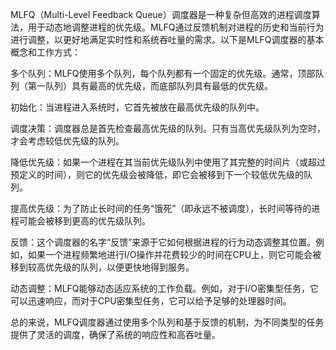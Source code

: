 
MLFQ（Multi-Level Feedback Queue）调度器是一种复杂但高效的进程调度算法，用于动态地调整进程的优先级。MLFQ通过反馈机制对进程的历史和当前行为进行调整，以更好地满足实时性和系统吞吐量的需求。以下是MLFQ调度器的基本概念和工作方式：

多个队列：MLFQ使用多个队列，每个队列都有一个固定的优先级。通常，顶部队列（第一队列）具有最高的优先级，而底部队列具有最低的优先级。

初始化：当进程进入系统时，它首先被放在最高优先级的队列中。

调度决策：调度器总是首先检查最高优先级的队列。只有当高优先级队列为空时，才会考虑较低优先级的队列。

降低优先级：如果一个进程在其当前优先级队列中使用了其完整的时间片（或超过预定义的时间），则它的优先级会被降低，即它会被移到下一个较低优先级的队列。

提高优先级：为了防止长时间的任务“饿死”（即永远不被调度），长时间等待的进程可能会被移到更高的优先级队列。

反馈：这个调度器的名字“反馈”来源于它如何根据进程的行为动态调整其位置。例如，如果一个进程频繁地进行I/O操作并花费较少的时间在CPU上，则它可能会被移到较高优先级的队列，以便更快地得到服务。

动态调整：MLFQ能够动态适应系统的工作负载。例如，对于I/O密集型任务，它可以迅速响应，而对于CPU密集型任务，它可以给予足够的处理器时间。

总的来说，MLFQ调度器通过使用多个队列和基于反馈的机制，为不同类型的任务提供了灵活的调度，确保了系统的响应性和高吞吐量。
